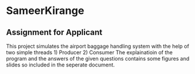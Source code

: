 # SameerKirange
Assignment for Applicant
-----------------------------------------------
This project simulates the airport baggage handling system with the help of two simple threads 1) Producer 2) Consumer
The explainatioin of the program and the answers of the given questions contains some figures and slides so included in 
the seperate document.
